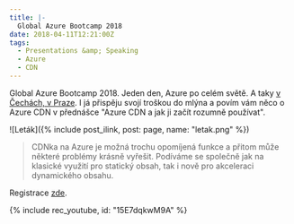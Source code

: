 ```yaml
---
title: |-
  Global Azure Bootcamp 2018
date: 2018-04-11T12:21:00Z
tags:
  - Presentations &amp; Speaking
  - Azure
  - CDN
---
```

Global Azure Bootcamp 2018. Jeden den, Azure po celém světě. A taky [v Čechách, v Praze][1]. I já přispěju svojí troškou do mlýna a povím vám něco o Azure CDN v přednášce "Azure CDN a jak ji začít rozumně používat".

<!-- excerpt -->

![Leták]({% include post_ilink, post: page, name: "letak.png" %}) 

> CDNka na Azure je možná trochu opomíjená funkce a přitom může některé problémy krásně vyřešit. Podíváme se společně jak na klasické využití pro statický obsah, tak i nově pro akceleraci dynamického obsahu.

Registrace [zde][2].

{% include rec_youtube, id: "15E7dqkwM9A" %}

[1]: http://www.azurebootcamp.cz/
[2]: https://www.geekcore.cz/events/6107